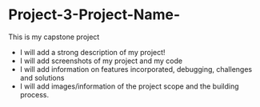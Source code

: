 # Project-3-Project-Name-
This is my capstone project

- I will add a strong description of my project!
- I will add screenshots of my project and my code
- I will add information on features incorporated, debugging, challenges and solutions
- I will add images/information of the project scope and the building process. 
